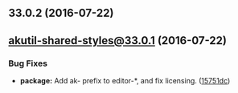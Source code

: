<a name="33.0.2"></a>
## 33.0.2 (2016-07-22)



<a name="akutil-shared-styles@33.0.1"></a>
## akutil-shared-styles@33.0.1 (2016-07-22)


### Bug Fixes

* **package:** Add ak- prefix to editor-*, and fix licensing. ([15751dc](https://bitbucket.org/atlassian/atlaskit/commits/15751dc))



